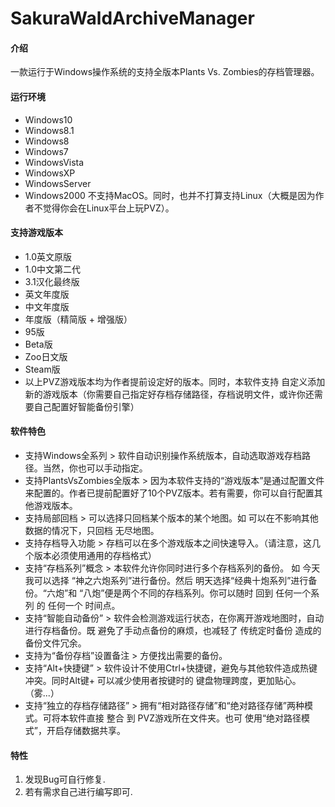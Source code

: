 # SakuraWaldArchiveManager

#### 介绍
一款运行于Windows操作系统的支持全版本Plants Vs. Zombies的存档管理器。

#### 运行环境

- Windows10
- Windows8.1
- Windows8
- Windows7
- WindowsVista
- WindowsXP
- WindowsServer
- Windows2000
不支持MacOS。同时，也并不打算支持Linux（大概是因为作者不觉得你会在Linux平台上玩PVZ）。

#### 支持游戏版本

- 1.0英文原版
- 1.0中文第二代
- 3.1汉化最终版
- 英文年度版
- 中文年度版
- 年度版（精简版 + 增强版）
- 95版
- Beta版
- Zoo日文版
- Steam版
- 以上PVZ游戏版本均为作者提前设定好的版本。同时，本软件支持 自定义添加新的游戏版本（你需要自己指定好存档存储路径，存档说明文件，或许你还需要自己配置好智能备份引擎）

#### 软件特色

- 支持Windows全系列 > 软件自动识别操作系统版本，自动选取游戏存档路径。当然，你也可以手动指定。
- 支持PlantsVsZombies全版本 > 因为本软件支持的“游戏版本”是通过配置文件来配置的。作者已提前配置好了10个PVZ版本。若有需要，你可以自行配置其他游戏版本。
- 支持局部回档 > 可以选择只回档某个版本的某个地图。如 可以在不影响其他数据的情况下，只回档 无尽地图。
- 支持存档导入功能 > 存档可以在多个游戏版本之间快速导入。（请注意，这几个版本必须使用通用的存档格式）
- 支持“存档系列”概念 > 本软件允许你同时进行多个存档系列的备份。 如 今天我可以选择 “神之六炮系列”进行备份。然后 明天选择“经典十炮系列”进行备份。“六炮”和 “八炮”便是两个不同的存档系列。你可以随时 回到 任何一个系列 的 任何一个 时间点。
- 支持“智能自动备份” > 软件会检测游戏运行状态，在你离开游戏地图时，自动进行存档备份。既 避免了手动点备份的麻烦，也减轻了 传统定时备份 造成的备份文件冗余。
- 支持为“备份存档”设置备注 > 方便找出需要的备份。
- 支持“Alt+快捷键” > 软件设计不使用Ctrl+快捷键，避免与其他软件造成热键冲突。同时Alt键+ 可以减少使用者按键时的 键盘物理跨度，更加贴心。（雾...）
- 支持“独立的存档存储路径” > 拥有“相对路径存储”和“绝对路径存储”两种模式。可将本软件直接 整合 到 PVZ游戏所在文件夹。也可 使用“绝对路径模式”，开启存储数据共享。


#### 特性

1. 发现Bug可自行修复.
2. 若有需求自己进行编写即可.
